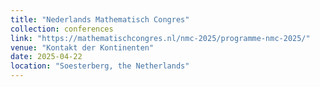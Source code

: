 ```yaml
---
title: "Nederlands Mathematisch Congres"
collection: conferences
link: "https://mathematischcongres.nl/nmc-2025/programme-nmc-2025/"
venue: "Kontakt der Kontinenten"
date: 2025-04-22
location: "Soesterberg, the Netherlands"
---
```

